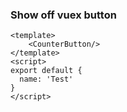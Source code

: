 ### Show off vuex button

```vue
<template>
    <CounterButton/>
</template>
<script>
export default {
  name: 'Test'
}
</script>
```
